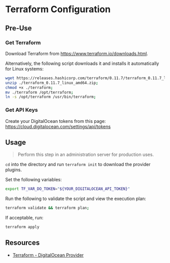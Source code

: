 # Terraform Configuration

## Pre-Use

### Get Terraform
Download Terraform from https://www.terraform.io/downloads.html.

Alternatively, the following script downloads it and installs it automatically for Linux systems:

```sh
wget https://releases.hashicorp.com/terraform/0.11.7/terraform_0.11.7_linux_amd64.zip;
unzip ./terraform_0.11.7_linux_amd64.zip;
chmod +x ./terraform;
mv ./terraform /opt/terraform;
ln -s /opt/terraform /usr/bin/terraform;
```

### Get API Keys
Create your DigitalOcean tokens from this page: https://cloud.digitalocean.com/settings/api/tokens

## Usage
> Perform this step in an administration server for production uses.

`cd` into the directory and run `terraform init` to download the provider plugins.

Set the following variables:

```sh
export TF_VAR_DO_TOKEN="${YOUR_DIGITALOCEAN_API_TOKEN}"
```

Run the following to validate the script and view the execution plan:

```sh
terraform validate && terraform plan;
```

If acceptable, run:

```sh
terraform apply
```

## Resources
- [Terraform - DigitalOcean Provider](https://www.terraform.io/docs/providers/do/index.html)